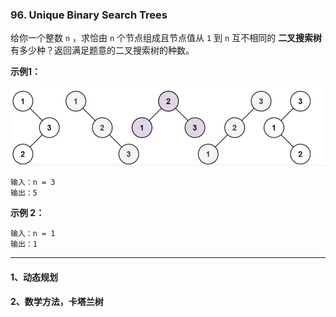 ### 96. Unique Binary Search Trees

给你一个整数 `n` ，求恰由 `n` 个节点组成且节点值从 `1` 到 `n` 互不相同的 **二叉搜索树** 有多少种？返回满足题意的二叉搜索树的种数。

**示例1：**

![tree](.\tree.png)

```
输入：n = 3
输出：5
```

**示例 2：**

```
输入：n = 1
输出：1
```

--------------

#### 1、动态规划

#### 2、数学方法，卡塔兰树